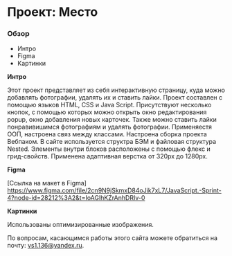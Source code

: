 # Проект: Место

### Обзор
* Интро
* Figma
* Картинки

**Интро**

Этот проект представляет из себя интерактивную страницу, куда можно добавлять фотографии, удалять их и ставить лайки.
Проект составлен с помощью языков HTML, CSS и Java Script.
Присутствуют несколько кнопок, с помощью которых можно открыть окно редактирования popup,
окно добавления новых карточек. Также можно ставить лайки понравивишимся фотографиям и удалять фотографии.
Применяестя ООП, настроена связ между классами. Настроена сборка проекта Вебпаком.
В сайте используется структра БЭМ и файловая структура Nested.
Элементы внутри блоков расположены с помощью флекс и грид-свойств.
Применена адаптивная верстка от 320px до 1280px.

**Figma**

[Ссылка на макет в Figma]
https://www.figma.com/file/2cn9N9jSkmxD84oJik7xL7/JavaScript.-Sprint-4?node-id=28212%3A2&t=IoAGlhKZrAnhDRIv-0

**Картинки**

Использованы оптимизированные изображения.


По вопросам, касающимся работы этого сайта можете обратиться на почту: vs1.136@yandex.ru.